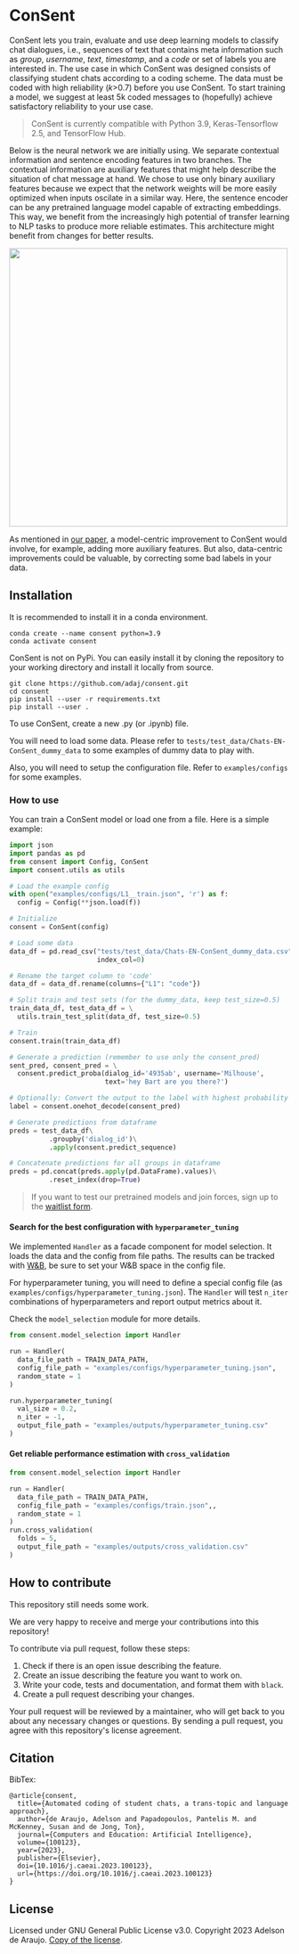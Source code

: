 # ConSent

ConSent lets you train, evaluate and use deep learning models to classify chat dialogues, i.e., sequences of text that contains meta information such as *group*, *username*, *text*, *timestamp*, and a *code* or set of labels you are interested in. The use case in which ConSent was designed consists of classifying student chats according to a coding scheme. The data must be coded with high reliability (*k*>0.7) before you use ConSent. To start training a model, we suggest at least 5k coded messages to (hopefully) achieve satisfactory reliability to your use case.

 > ConSent is currently compatible with Python 3.9, Keras-Tensorflow 2.5, and TensorFlow Hub.

Below is the neural network we are initially using. We separate contextual information and sentence encoding features in two branches. The contextual information are auxiliary features that might help describe the situation of chat message at hand. We chose to use only binary auxiliary features because we expect that the network weights will be more easily optimized when inputs oscilate in a similar way. Here, the sentence encoder can be any pretrained language model capable of extracting embeddings. This way, we benefit from the increasingly high potential of transfer learning to NLP tasks to produce more reliable estimates. This architecture might benefit from changes for better results.

<img src="https://drive.google.com/uc?id=1aGcFBylS-KJjyrVMPG0JxBOrjTGExQLF" width="500">

As mentioned in [our paper](https://doi.org/10.1016/j.caeai.2023.100123), a model-centric improvement to ConSent would involve, for example, adding more auxiliary features. But also, data-centric improvements could be valuable, by correcting some bad labels in your data.


## Installation

It is recommended to install it in a conda environment.
```
conda create --name consent python=3.9
conda activate consent
```

ConSent is not on PyPi. You can easily install it by cloning the repository to your working directory and install it locally from source.
```
git clone https://github.com/adaj/consent.git
cd consent
pip install --user -r requirements.txt 
pip install --user .
```

To use ConSent, create a new .py (or .ipynb) file.

You will need to load some data. Please refer to `tests/test_data/Chats-EN-ConSent_dummy_data` to some examples of dummy data to play with.

Also, you will need to setup the configuration file. Refer to `examples/configs` for some examples.


### How to use

You can train a ConSent model or load one from a file. Here is a simple example:
```python
import json
import pandas as pd
from consent import Config, ConSent
import consent.utils as utils

# Load the example config
with open("examples/configs/L1__train.json", 'r') as f:
  config = Config(**json.load(f))

# Initialize
consent = ConSent(config)

# Load some data
data_df = pd.read_csv("tests/test_data/Chats-EN-ConSent_dummy_data.csv", 
                      index_col=0)

# Rename the target column to 'code'
data_df = data_df.rename(columns={"L1": "code"})

# Split train and test sets (for the dummy_data, keep test_size=0.5)
train_data_df, test_data_df = \
  utils.train_test_split(data_df, test_size=0.5)

# Train
consent.train(train_data_df)

# Generate a prediction (remember to use only the consent_pred)
sent_pred, consent_pred = \
  consent.predict_proba(dialog_id='4935ab', username='Milhouse', 
                        text='hey Bart are you there?')

# Optionally: Convert the output to the label with highest probability 
label = consent.onehot_decode(consent_pred)

# Generate predictions from dataframe
preds = test_data_df\
          .groupby('dialog_id')\
          .apply(consent.predict_sequence)

# Concatenate predictions for all groups in dataframe
preds = pd.concat(preds.apply(pd.DataFrame).values)\
          .reset_index(drop=True)
```

> If you want to test our pretrained models and join forces, sign up to the [waitlist form](https://forms.gle/CrvMb1Qz4A34BZTy9). 

#### Search for the best configuration with `hyperparameter_tuning`

We implemented `Handler` as a facade component for model selection. It loads the data and the config from file paths. The results can be tracked with [W&B](https://wandb.ai/site), be sure to set your W&B space in the config file.

For hyperparameter tuning, you will need to define a special config file (as `examples/configs/hyperparameter_tuning.json`). The `Handler` will test `n_iter` combinations of hyperparameters and report output metrics about it. 

Check the `model_selection` module for more details. 

```python
from consent.model_selection import Handler

run = Handler(
  data_file_path = TRAIN_DATA_PATH,
  config_file_path = "examples/configs/hyperparameter_tuning.json",
  random_state = 1
)

run.hyperparameter_tuning(
  val_size = 0.2,
  n_iter = -1,
  output_file_path = "examples/outputs/hyperparameter_tuning.csv"
) 
```


#### Get reliable performance estimation with `cross_validation`

```python
from consent.model_selection import Handler

run = Handler(
  data_file_path = TRAIN_DATA_PATH,
  config_file_path = "examples/configs/train.json",,
  random_state = 1
)
run.cross_validation(
  folds = 5,
  output_file_path = "examples/outputs/cross_validation.csv"
)
```


## How to contribute

This repository still needs some work.

We are very happy to receive and merge your contributions into this repository!

To contribute via pull request, follow these steps:

1.  Check if there is an open issue describing the feature.
2.  Create an issue describing the feature you want to work on.
3.  Write your code, tests and documentation, and format them with `black`.
4.  Create a pull request describing your changes.

Your pull request will be reviewed by a maintainer, who will get back to you about any necessary changes or questions. By sending a pull request, you agree with this repository's license agreement.

## Citation

BibTex:
```
@article{consent,
  title={Automated coding of student chats, a trans-topic and language approach},
  author={de Araujo, Adelson and Papadopoulos, Pantelis M. and McKenney, Susan and de Jong, Ton},
  journal={Computers and Education: Artificial Intelligence},
  volume={100123},
  year={2023},
  publisher={Elsevier},
  doi={10.1016/j.caeai.2023.100123},
  url={https://doi.org/10.1016/j.caeai.2023.100123}
}
```

## License

Licensed under GNU General Public License v3.0. Copyright 2023 Adelson de Araujo. [Copy of the license](https://github.com/adaj/consent/blob/master/LICENSE.md).

